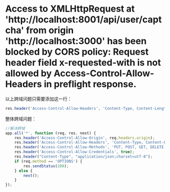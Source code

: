 # Access to XMLHttpRequest at 'http://localhost:8001/api/user/captcha' from origin 'http://localhost:3000' has been blocked by CORS policy: Request header field x-requested-with is not allowed by Access-Control-Allow-Headers in preflight response.

以上跨域问题只需要添加这一行：

```js
res.header('Access-Control-Allow-Headers', 'Content-Type, Content-Length, Authorization, Accept, X-Requested-With , yourHeaderFeild');
```

整体跨域问题：

```js
//解决跨域
app.all('*', function (req, res, next) {
    res.header('Access-Control-Allow-Origin', req.headers.origin);
    res.header('Access-Control-Allow-Headers', 'Content-Type, Content-Length, Authorization, Accept, X-Requested-With , yourHeaderFeild');
    res.header('Access-Control-Allow-Methods', 'PUT, POST, GET, DELETE, OPTIONS');
    res.header('Access-Control-Allow-Credentials', true);
    res.header("Content-Type", "application/json;charset=utf-8");
    if (req.method == 'OPTIONS') {
        res.sendStatus(200);
    } else {
        next();
    }
});
```

